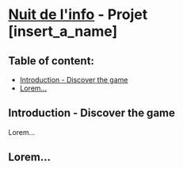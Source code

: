 # [Nuit de l'info](https://www.nuitdelinfo.com/) - Projet [insert_a_name]

## Table of content:

- [Introduction - Discover the game](#introduction)
- [Lorem...](#lorem)

## <a name="introduction"></a>Introduction - Discover the game

Lorem...

## <a name="lorem"></a>Lorem...
